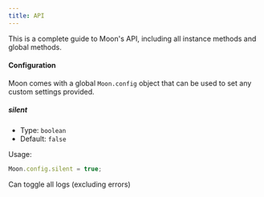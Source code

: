```yaml
---
title: API
---
```


This is a complete guide to Moon's API, including all instance methods and global methods.

#### Configuration

Moon comes with a global `Moon.config` object that can be used to set any custom settings provided.

##### **silent**

- Type: `boolean`
- Default: `false`

Usage:
```js
Moon.config.silent = true;
```

Can toggle all logs (excluding errors)
